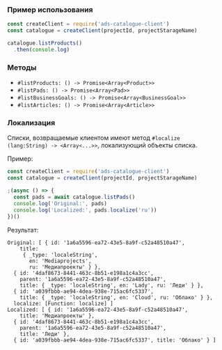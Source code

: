 ### Пример использования

``` javascript
const createClient = require('ads-catalogue-client')
const catalogue = createClient(projectId, projectStarageName)

catalogue.listProducts()
  .then(console.log)
```

### Методы

- `#listProducts: () -> Promise<Array<Product>>`
- `#listPads: () -> Promise<Array<Pad>>`
- `#listBusinessGoals: () -> Promise<Array<BusinessGoal>>`
- `#listArticles: () -> Promise<Array<Article>>`

### Локализация

Списки, возвращаемые клиентом имеют метод `#localize (lang:String) -> <Array<...>>`, локализующий объекты списка.

Пример:

``` javascript
const createClient = require('ads-catalogue-client')
const catalogue = createClient(projectId, projectStarageName)

;(async () => {
  const pads = await catalogue.listPads()
  console.log('Original:', pads)
  console.log('Localized:', pads.localize('ru'))
})()
```

Результат:

```
Original: [ { id: '1a6a5596-ea72-43e5-8a9f-c52a48510a47',
    title:
     { _type: 'localeString',
       en: 'Mediaprojects',
       ru: 'Медиапроекты' } },
  { id: '4daf8673-8441-463c-8b51-e198a1c4a3cc',
    parent: '1a6a5596-ea72-43e5-8a9f-c52a48510a47',
    title: { _type: 'localeString', en: 'Lady', ru: 'Леди' } },
  { id: 'a039fbbb-ae94-4dea-938e-715ac6fc5337',
    title: { _type: 'localeString', en: 'Cloud', ru: 'Облако' } },
  localize: [Function: localize] ]
Localized: [ { id: '1a6a5596-ea72-43e5-8a9f-c52a48510a47',
    title: 'Медиапроекты' },
  { id: '4daf8673-8441-463c-8b51-e198a1c4a3cc',
    parent: '1a6a5596-ea72-43e5-8a9f-c52a48510a47',
    title: 'Леди' },
  { id: 'a039fbbb-ae94-4dea-938e-715ac6fc5337', title: 'Облако' } ]
```